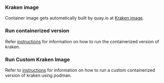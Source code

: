 
### Kraken image

Container image gets automatically built by quay.io at [Kraken image](https://quay.io/redhat-chaos/krkn).


### Run containerized version

Refer [instructions](https://github.com/redhat-chaos/krkn/blob/main/docs/installation.md#run-containerized-version) for information on how to run the containerized version of kraken.


### Run Custom Kraken Image

Refer to [instructions](https://github.com/redhat-chaos/krkn/blob/main/containers/build_own_image-README.md) for information on how to run a custom containerized version of kraken using podman.
